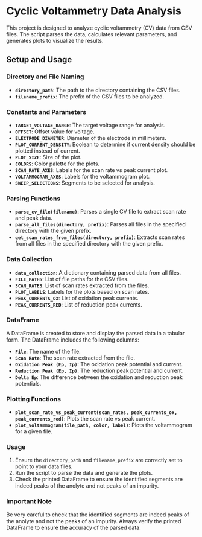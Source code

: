 # Cyclic Voltammetry Data Analysis

This project is designed to analyze cyclic voltammetry (CV) data from CSV files. The script parses the data, calculates relevant parameters, and generates plots to visualize the results.

## Setup and Usage

### Directory and File Naming

- **`directory_path`**: The path to the directory containing the CSV files.
- **`filename_prefix`**: The prefix of the CSV files to be analyzed.

### Constants and Parameters

- **`TARGET_VOLTAGE_RANGE`**: The target voltage range for analysis.
- **`OFFSET`**: Offset value for voltage.
- **`ELECTRODE_DIAMETER`**: Diameter of the electrode in millimeters.
- **`PLOT_CURRENT_DENSITY`**: Boolean to determine if current density should be plotted instead of current.
- **`PLOT_SIZE`**: Size of the plot.
- **`COLORS`**: Color palette for the plots.
- **`SCAN_RATE_AXES`**: Labels for the scan rate vs peak current plot.
- **`VOLTAMMOGRAM_AXES`**: Labels for the voltammogram plot.
- **`SWEEP_SELECTIONS`**: Segments to be selected for analysis.

### Parsing Functions

- **`parse_cv_file(filename)`**: Parses a single CV file to extract scan rate and peak data.
- **`parse_all_files(directory, prefix)`**: Parses all files in the specified directory with the given prefix.
- **`get_scan_rates_from_files(directory, prefix)`**: Extracts scan rates from all files in the specified directory with the given prefix.

### Data Collection

- **`data_collection`**: A dictionary containing parsed data from all files.
- **`FILE_PATHS`**: List of file paths for the CSV files.
- **`SCAN_RATES`**: List of scan rates extracted from the files.
- **`PLOT_LABELS`**: Labels for the plots based on scan rates.
- **`PEAK_CURRENTS_OX`**: List of oxidation peak currents.
- **`PEAK_CURRENTS_RED`**: List of reduction peak currents.

### DataFrame

A DataFrame is created to store and display the parsed data in a tabular form. The DataFrame includes the following columns:
- **`File`**: The name of the file.
- **`Scan Rate`**: The scan rate extracted from the file.
- **`Oxidation Peak (Ep, Ip)`**: The oxidation peak potential and current.
- **`Reduction Peak (Ep, Ip)`**: The reduction peak potential and current.
- **`Delta Ep`**: The difference between the oxidation and reduction peak potentials.

### Plotting Functions

- **`plot_scan_rate_vs_peak_current(scan_rates, peak_currents_ox, peak_currents_red)`**: Plots the scan rate vs peak current.
- **`plot_voltammogram(file_path, color, label)`**: Plots the voltammogram for a given file.

### Usage

1. Ensure the `directory_path` and `filename_prefix` are correctly set to point to your data files.
2. Run the script to parse the data and generate the plots.
3. Check the printed DataFrame to ensure the identified segments are indeed peaks of the anolyte and not peaks of an impurity.

### Important Note

Be very careful to check that the identified segments are indeed peaks of the anolyte and not the peaks of an impurity. Always verify the printed DataFrame to ensure the accuracy of the parsed data.

